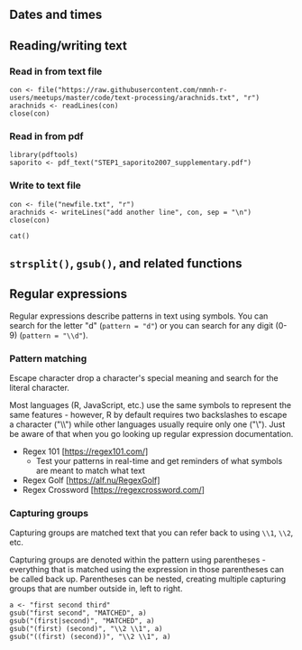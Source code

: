 ## Dates and times


## Reading/writing text

### Read in from text file

```
con <- file("https://raw.githubusercontent.com/nmnh-r-users/meetups/master/code/text-processing/arachnids.txt", "r")
arachnids <- readLines(con)
close(con)
```

### Read in from pdf
```
library(pdftools)
saporito <- pdf_text("STEP1_saporito2007_supplementary.pdf")
```

### Write to text file
```
con <- file("newfile.txt", "r")
arachnids <- writeLines("add another line", con, sep = "\n")
close(con)
```

```
cat()
```

## `strsplit()`, `gsub()`, and related functions

## Regular expressions

Regular expressions describe patterns in text using symbols.  You can search for the letter "d" (`pattern = "d"`) or you can search for any digit (0-9) (`pattern = "\\d"`).

### Pattern matching

Escape character drop a character's special meaning and search for the literal character.

Most languages (R, JavaScript, etc.) use the same symbols to represent the same features - however, R by default requires two backslashes to escape a character ("\\\\") while other languages usually require only one ("\\").  Just be aware of that when you go looking up regular expression documentation.


* Regex 101 [https://regex101.com/]
  * Test your patterns in real-time and get reminders of what symbols are meant to match what text
* Regex Golf [https://alf.nu/RegexGolf]
* Regex Crossword [https://regexcrossword.com/]

### Capturing groups

Capturing groups are matched text that you can refer back to using `\\1`, `\\2`, etc.

Capturing groups are denoted within the pattern using parentheses - everything that is matched using the expression in those parentheses can be called back up.  Parentheses can be nested, creating multiple capturing groups that are number outside in, left to right.

```
a <- "first second third"
gsub("first second", "MATCHED", a)
gsub("(first|second)", "MATCHED", a)
gsub("(first) (second)", "\\2 \\1", a)
gsub("((first) (second))", "\\2 \\1", a)
```
